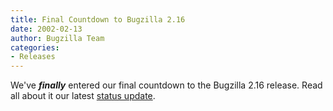 ```yaml
---
title: Final Countdown to Bugzilla 2.16
date: 2002-02-13
author: Bugzilla Team
categories:
- Releases
---
```

We've **_finally_** entered our final countdown to the Bugzilla 2.16
release. Read all about it our latest
[status update](/blog/2002/02/13/status-update).
